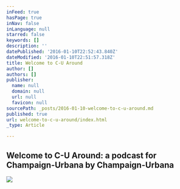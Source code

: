 ```yaml
---
inFeed: true
hasPage: true
inNav: false
inLanguage: null
starred: false
keywords: []
description: ''
datePublished: '2016-01-10T22:52:43.840Z'
dateModified: '2016-01-10T22:51:57.318Z'
title: Welcome to C-U Around
author: []
authors: []
publisher:
  name: null
  domain: null
  url: null
  favicon: null
sourcePath: _posts/2016-01-10-welcome-to-c-u-around.md
published: true
url: welcome-to-c-u-around/index.html
_type: Article

---
```

## Welcome to C-U Around: a podcast for Champaign-Urbana by Champaign-Urbana
![](https://the-grid-user-content.s3-us-west-2.amazonaws.com/bebbf4de-7405-475f-9e98-18c648c2f543.jpg)